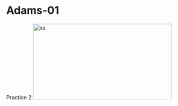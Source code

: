 # Adams-01
Practice 2
<img width="368" height="202" alt="ss" src="https://github.com/user-attachments/assets/5f88ae3d-6a5e-4e9c-abcc-733e0acd3269" />

